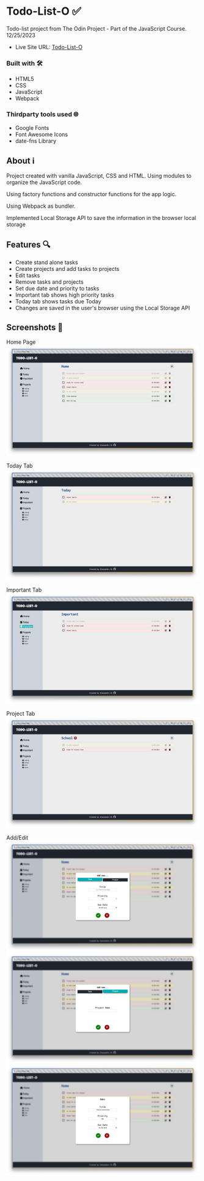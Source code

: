 # Todo-List-O ✅
Todo-list project from The Odin Project - Part of the JavaScript Course. 12/25/2023 

- Live Site URL: [Todo-List-O](https://chinchilla15.github.io/todo-list/)
 
### Built with 🛠️

- HTML5 
- CSS 
- JavaScript
- Webpack


### Thirdparty tools used 🌐

- Google Fonts
- Font Awesome Icons
- date-fns Library

## About ℹ️

Project created with vanilla JavaScript, CSS and HTML. Using modules to organize the JavaScript code. 

Using factory functions and constructor functions for the app logic.

Using Webpack as bundler. 

Implemented Local Storage API to save the information in the browser local storage


## Features 🔍

- Create stand alone tasks
- Create projects and add tasks to projects
- Edit tasks
- Remove tasks and projects
- Set due date and priority to tasks
- Important tab shows high priority tasks
- Today tab shows tasks due Today
- Changes are saved in the user's browser using the Local Storage API


## Screenshots 📸

Home Page
![App Screenshot](Images/Home%20Tab.png?raw=true)

Today Tab
![App Screenshot](Images/Today%20Tab.png?raw=true)

Important Tab
![App Screenshot](Images/Important%20Tab.png?raw=true)

Project Tab
![App Screenshot](Images/School%20Tab.png?raw=true)

Add/Edit
![App Screenshot](Images/Add%20Task.png?raw=true)
![App Screenshot](Images/Add%20Project.png?raw=true)
![App Screenshot](Images/Edit.png?raw=true)